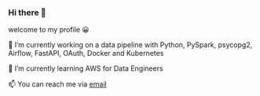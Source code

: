 ### Hi there 👋

welcome to my profile 😀

🔭 I’m currently working on a data pipeline with Python, PySpark, psycopg2, Airflow, FastAPI, OAuth, Docker and Kubernetes

🌱 I’m currently learning AWS for Data Engineers

📫 You can reach me via [email](mailto:jeticodes@gmail.com)




<!--
**Jeahy/Jeahy** is a ✨ _special_ ✨ repository because its `README.md` (this file) appears on your GitHub profile.

Here are some ideas to get you started:

- 🔭 I’m currently working on a small data pipeline with 
- 🌱 I’m currently learning ...
- 👯 I’m looking to collaborate on ...
- 🤔 I’m looking for help with ...
- 💬 Ask me about ...
- 📫 How to reach me: ...
- 😄 Pronouns: ...
- ⚡ Fun fact: ...
-->
